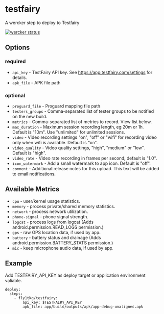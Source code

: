 # testfairy

A wercker step to deploy to Testfairy

[![wercker status](https://app.wercker.com/status/0e8139b4dbc92af6b9e3b573025face2/m "wercker status")](https://app.wercker.com/project/bykey/0e8139b4dbc92af6b9e3b573025face2)

## Options

### required

* `api_key` - TestFairy API key. See https://app.testfairy.com/settings for details.
* `apk_file` - APK file path

### optional

* `proguard_file` - Proguard mapping file path
* `testers_groups` - Comma-separated list of tester groups to be notified on the new build.
* `metrics` - Comma-separated list of metrics to record. View list below.
* `max_duration` - Maximum session recording length, eg 20m or 1h. Default is "10m". Use "unlimited" for unlimited sessions.
* `video` - Video recording settings "on", "off" or "wifi" for recording video only when wifi is available. Default is "on".
* `video_quality` - Video quality settings, "high", "medium" or "low". Default is "high".
* `video_rate` - Video rate recording in frames per second, default is "1.0".
* `icon_watermark` - Add a small watermark to app icon. Default is "off".
* `comment` - Additional release notes for this upload. This text will be added to email notifications.

## Available Metrics

* `cpu` - user/kernel usage statistics.
* `memory` - process private/shared memory statistics.
* `network` - process network utilization.
* `phone-signal` - phone signal strength.
* `logcat` - process logs from logcat (Adds android.permission.READ\_LOGS permission.)
* `gps` - raw GPS location data, if used by app.
* `battery` - battery status and drainage (Adds android.permission.BATTERY\_STATS permission.)
* `mic` - keep microphone audio data, if used by app.

Example
------

Add TESTFAIRY\_API\_KEY as deploy target or application environment valiable.

    deploy:
      steps:
        - fly1tkg/testfairy:
            api_key: $TESTFAIRY_API_KEY
            apk_file: app/build/outputs/apk/app-debug-unaligned.apk
